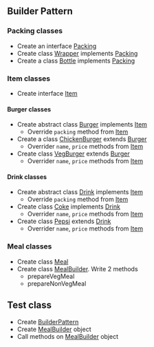 ## Builder Pattern
### Packing classes
* Create an interface [Packing](Packing.java)
* Create class [Wrapper](Wrapper.java) implements [Packing](Packing.java)
* Create a class [Bottle](Bottle.java) implements [Packing](Packing.java)

### Item classes
* Create interface [Item](Item.java)

#### Burger classes
* Create abstract class [Burger](Burger.java) implements [Item](Item.java)
	* Override `packing` method from [Item](Item.java)
* Create a class [ChickenBurger](ChickenBurger) extends [Burger](Burger.java)
	* Overrider `name`, `price` methods from [Item](Item.java)
* Create class [VegBurger](VegBurger.java) extends [Burger](Burger.java)
	* Overrider `name`, `price` methods from [Item](Item.java)

#### Drink classes
* Create abstract class [Drink](Drink.java) implements [Item](Item.java)
	* Override `packing` method from [Item](Item.java)
* Create class [Coke](Coke.java) implements [Drink](Drink.java)
	* Overrider `name`, `price` methods from [Item](Item.java)
* Create class [Pepsi](Pepsi.java) extends [Drink](Drink.java)
	* Overrider `name`, `price` methods from [Item](Item.java)

### Meal classes
* Create class [Meal](Meal.java)
* Create class [MealBuilder](MealBuilder.java). Write 2 methods
	* prepareVegMeal
	* prepareNonVegMeal

## Test class
* Create [BuilderPattern](BuilderPattern.java)
* Create [MealBuilder](MealBuilder.java) object
* Call methods on [MealBuilder](MealBuilder.java) object